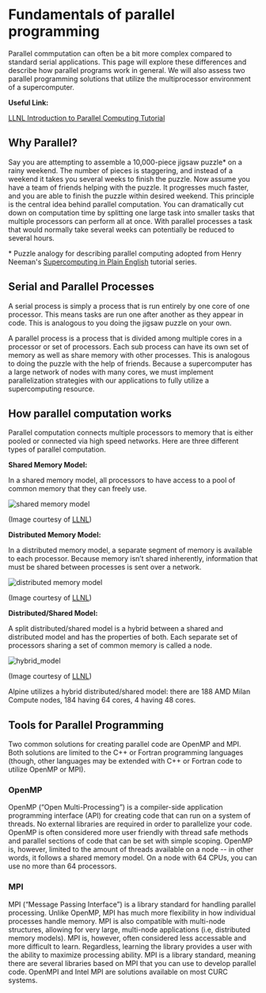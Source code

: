 # Fundamentals of parallel programming

Parallel commputation can often be a bit more complex compared to
standard serial applications. This page will explore these differences and describe how parallel programs work in general.
We will also assess two parallel programming solutions that utilize the multiprocessor environment of a supercomputer.

__Useful Link:__

[LLNL Introduction to Parallel Computing Tutorial](https://hpc.llnl.gov/documentation/tutorials/introduction-parallel-computing-tutorial##Whatis)

## Why Parallel?

Say you are attempting to assemble a 10,000-piece jigsaw puzzle\* on
a rainy weekend. The number of pieces is staggering, and instead of a
weekend it takes you several weeks to finish the puzzle. Now assume
you have a team of friends helping with the puzzle. It progresses much faster,
and you are able to finish the puzzle within desired weekend. This
principle is the central idea behind parallel computation. You can
dramatically cut down on computation time by splitting one large task into
smaller tasks that multiple processors can perform all at once. With
parallel processes a task that would normally take several weeks can
potentially be reduced to several hours.

\* Puzzle analogy for describing parallel computing adopted from Henry
  Neeman's [Supercomputing in Plain
  English](http://www.oscer.ou.edu/education.php) tutorial series.

## Serial and Parallel Processes

A serial process is simply a process that is run entirely by one core
of one processor. This means tasks are run one after another as they
appear in code. This is analogous to you doing the jigsaw puzzle on
your own.  

A parallel process is a process that is divided among
multiple cores in a processor or set of processors. Each sub process
can have its own set of memory as well as share memory with other
processes. This is analogous to doing the puzzle with the help of
friends. Because a supercomputer has a large network of nodes with many
cores, we must implement parallelization strategies with our applications 
to fully utilize a supercomputing resource.

## How parallel computation works

Parallel computation connects multiple processors to memory that is
either pooled or connected via high speed networks. Here are three
different types of parallel computation.

__Shared Memory Model:__

In a shared memory model, all processors to have access to a pool of
common memory that they can freely use.

![](https://hpc.llnl.gov/sites/default/files/shared_mem.gif "shared memory model")

(Image courtesy of [LLNL](https://computing.llnl.gov/tutorials/parallel_comp/))

__Distributed Memory Model:__

In a distributed memory model, a separate segment of memory is
available to each processor.  Because memory isn’t shared inherently,
information that must be shared between processes is sent over a
network.

![](https://hpc.llnl.gov/sites/default/files/distributed_mem.gif "distributed memory model")

(Image courtesy of [LLNL](https://hpc.llnl.gov/documentation/tutorials/introduction-parallel-computing-tutorial##MemoryArch))

__Distributed/Shared Model:__

A split distributed/shared model is a hybrid between a shared and
distributed model and has the properties of both. Each separate set of
processors sharing a set of common memory is called a node.

![](https://hpc.llnl.gov/sites/default/files/hybrid_mem2.gif "hybrid_model")

(Image courtesy of [LLNL](https://hpc.llnl.gov/documentation/tutorials/introduction-parallel-computing-tutorial##MemoryArch))

Alpine utilizes a hybrid distributed/shared model: there are 188 AMD Milan Compute
nodes, 184 having 64 cores, 4 having 48 cores.

## Tools for Parallel Programming

Two common solutions for creating parallel code are OpenMP and
MPI. Both solutions are limited to the C++ or Fortran programming
languages (though, other languages may be extended with C++ or Fortran
code to utilize OpenMP or MPI).

### OpenMP

OpenMP (“Open Multi-Processing”) is a compiler-side application
programming interface (API) for creating code that can run on a system
of threads. No external libraries are required in order to parallelize
your code. OpenMP is often considered more user friendly with thread
safe methods and parallel sections of code that can be set with simple
scoping.  OpenMP is, however, limited to the amount of threads
available on a node -- in other words, it follows a shared memory
model. On a node with 64 CPUs, you can use no more than 64 processors.

### MPI

MPI (“Message Passing Interface”) is a library standard for handling
parallel processing. Unlike OpenMP, MPI has much more flexibility in
how individual processes handle memory. MPI is also compatible with
multi-node structures, allowing for very large, multi-node
applications (i.e, distributed memory models). MPI is, however, often
considered less accessable and more difficult to learn. Regardless, learning the library
provides a user with the ability to maximize processing ability. MPI
is a library standard, meaning there are several libraries based on
MPI that you can use to develop parallel code. OpenMPI and Intel MPI are solutions available on most CURC systems.

